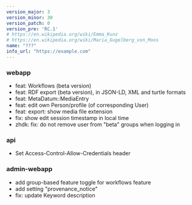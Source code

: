 ```yaml
---
version_major: 3
version_minor: 30
version_patch: 0
version_pre: 'RC.1'
# https://en.wikipedia.org/wiki/Emma_Kunz
# https://en.wikipedia.org/wiki/Maria_Gugelberg_von_Moos
name: "???"
info_url: "https://example.com"
---
```


### webapp

- feat: Workflows (beta version)
- feat: RDF export (beta version), in JSON-LD, XML and turtle formats
- feat: MetaDatum::MediaEntry
- feat: edit own Person/profile (of corresponding User)
- feat: export: show media file extension
- fix: show edit session timestamp in local time
- zhdk: fix: do not remove user from "beta" groups when logging in

### api

- Set Access-Control-Allow-Credentials header

### admin-webapp

- add group-based feature toggle for workflows feature
- add setting "provenance_notice"
- fix: update Keyword description
